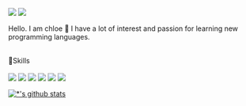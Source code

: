 <a href="https://www.linkedin.com/in/chloe-bae-153367190/"><img src="https://img.shields.io/badge/Linkedin-0A66C2?style=flat-square&logo=Linkedin&logoColor=white&link=https://www.linkedin.com/in/chloe-bae-153367190/"/></a>
<img src="https://img.shields.io/badge/bch00127@gmail.com-EA4335?style=flat-square&logo=Gmail&logoColor=white"/>


Hello. I am chloe 🙌
I have a lot of interest and passion for learning new programming languages.
</br></br>

📍Skills </br></br>
<img src="https://img.shields.io/badge/java-007396?style=flat-square&logo=java&logoColor=white"/>
<img src="https://img.shields.io/badge/SPRING BOOT-6DB33F?style=flat-square&logo=SPRING BOOT&logoColor=white"/>
<img src="https://img.shields.io/badge/MySQL-4479A1?style=flat-square&logo=MySQL&logoColor=white"/>
<img src="https://img.shields.io/badge/Bootstrapap-7952B3?style=flat-square&logo=bootstrap&logoColor=white"/>
<img src="https://img.shields.io/badge/Intellij-000000?style=flat-square&logo=Intellij&logoColor=white"/>
<img src="https://img.shields.io/badge/Apache Tomcat-F8DC75?style=flat-square&logo=apachetomcat&logoColor=black"/>




[![*'s github stats](https://github-readme-stats.vercel.app/api?username=Chloe-South)](https://github.com/Chloe-South)


